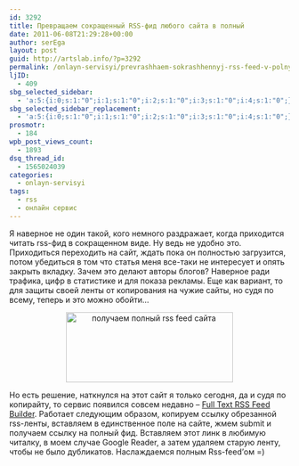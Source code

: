 ```yaml
---
id: 3292
title: Превращаем сокращенный RSS-фид любого сайта в полный
date: 2011-06-08T21:29:28+00:00
author: serEga
layout: post
guid: http://artslab.info/?p=3292
permalink: /onlayn-servisyi/prevrashhaem-sokrashhennyj-rss-feed-v-polnyj/
ljID:
  - 409
sbg_selected_sidebar:
  - 'a:5:{i:0;s:1:"0";i:1;s:1:"0";i:2;s:1:"0";i:3;s:1:"0";i:4;s:1:"0";}'
sbg_selected_sidebar_replacement:
  - 'a:5:{i:0;s:1:"0";i:1;s:1:"0";i:2;s:1:"0";i:3;s:1:"0";i:4;s:1:"0";}'
prosmotr:
  - 184
wpb_post_views_count:
  - 1893
dsq_thread_id:
  - 1565024039
categories:
  - onlayn-servisyi
tags:
  - rss
  - онлайн сервис
---
```

Я наверное не один такой, кого немного раздражает, когда приходится читать rss-фид в сокращенном виде. Ну ведь не удобно это. Приходиться переходить на сайт, ждать пока он полностью загрузится, потом убедиться в том что статья меня все-таки не интересует и опять закрыть вкладку. Зачем это делают авторы блогов? Наверное ради трафика, цифр в статистике и для показа рекламы. Еще как вариант, то для защиты своей ленты от копирования на чужие сайты, но судя по всему, теперь и это можно обойти&#8230;

<center>
  <a href="http://googledrive.com/host/0B9lHVSSSdxdxd0hjdUdmRzY3Tjg/full_text_rss_builder.jpg"><img src="http://googledrive.com/host/0B9lHVSSSdxdxd0hjdUdmRzY3Tjg/full_text_rss_builder-300x126.jpg" alt="получаем полный rss feed сайта" title="full_text_rss_builder" width="300" height="126" class="alignnone size-medium wp-image-3293" /></a>
</center>

Но есть решение, наткнулся на этот сайт я только сегодня, да и судя по копирайту, то сервис появился совсем недавно &#8211; [Full Text RSS Feed Builder](http://fulltextrssfeed.com/). Работает следующим образом, копируем ссылку обрезанной rss-ленты, вставляем в единственное поле на сайте, жмем submit и получаем ссылку на полный фид. Вставляем этот линк в любимую читалку, в моем случае Google Reader, а затем удаляем старую ленту, чтобы не было дубликатов. Наслаждаемся полным Rss-feed&#8217;ом =)